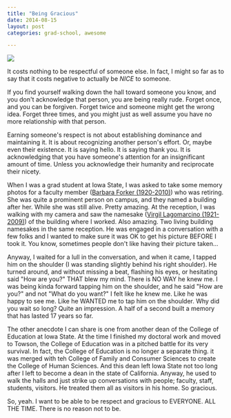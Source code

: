 ```yaml
---
title: "Being Gracious"
date: 2014-08-15
layout: post
categories: grad-school, awesome

---
```


<img src="{{site.baseurl}}/images/the-lama.jpg">

It costs nothing to be respectful of someone else. In fact, I might so far as to say that it costs negative to actually be *NICE* to someone.

If you find yourself walking down the hall toward someone you know, and you don't acknowledge that person, you are being really rude. Forget once, and you can be forgiven. Forget twice and someone might get the wrong idea. Forget three times, and you might just as well assume you have no more relationship with that person.

Earning someone's respect is not about establishing dominance and maintaining it. It is about recognizing another person's effort. Or, maybe even their existence. It is saying hello. It is saying thank you. It is acknowledging that you have someone's attention for an insignificant amount of time. Unless you acknowledge their humanity and reciprocate their nicety.

When I was a grad student at Iowa State, I was asked to take some memory photos for a faculty member ([Barbara Forker (1920-2010)](https://plaza.las.iastate.edu/directory/barbara-e-forker/)) who was retiring. She was quite a prominent person on campus, and they named a building after her. While she was still alive. Pretty amazing. At the reception, I was walking with my camera and saw the namesake ([Virgil Lagomarcino (1921-2009)](https://www.fpm.iastate.edu/maps/buildings/building.asp?id=72)) of the building where I worked. Also amazing. Two living building namesakes in the same reception. He was engaged in a conversation with a few folks and I wanted to make sure it was OK to get his picture BEFORE I took it. You know, sometimes people don't like having their picture taken...

Anyway, I waited for a lull in the conversation, and when it came, I tapped him on the shoulder (I was standing slightly behind his right shoulder). He turned around, and without missing a beat, flashing his eyes, or hesitating said "How are you?" THAT blew my mind. There is NO WAY he knew me. I was being kinda forward tapping him on the shoulder, and he said "How are you?" and not "What do you want?" I felt like he knew me. Like he was happy to see me. Like he WANTED me to tap him on the shoulder. Why did you wait so long? Quite an impression. A half of a second built a memory that has lasted 17 years so far.

The other anecdote I can share is one from another dean of the College of Education at Iowa State. At the time I finished my doctoral work and moved to Towson, the College of Education was in a pitched battle for its very survival. In fact, the College of Education is no longer a separate thing. it was merged with teh College of Family and Consumer Sciences to create the College of Human Sciences. And this dean left Iowa State not too long after I left to become a dean in the state of California. Anyway, he used to walk the halls and just strike up conversations with people; faculty, staff, students, visitors. He treated them all as visitors in his home. So gracious.

So, yeah. I want to be able to be respect and gracious to EVERYONE. ALL THE TIME. There is no reason not to be.
